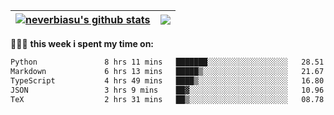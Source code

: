 | <a href="https://github.com/neverbiasu"><img align="center" src="https://github-readme-stats.vercel.app/api?username=neverbiasu&theme=dracula&show_icons=true&hide_border=true&count_private=true" alt="neverbiasu's github stats" /></a> | <a href="https://github.com/neverbiasu"><img align="center" src="https://github-readme-stats.vercel.app/api/top-langs/?username=neverbiasu&theme=dracula&show_icons=true&hide_border=true&layout=compact" /></a> |
| ------------- | ------------- |

👨🏾‍💻 **this week i spent my time on:**
<!--START_SECTION:waka-->

```txt
Python               8 hrs 11 mins   ███████░░░░░░░░░░░░░░░░░░   28.51 %
Markdown             6 hrs 13 mins   █████▒░░░░░░░░░░░░░░░░░░░   21.67 %
TypeScript           4 hrs 49 mins   ████▒░░░░░░░░░░░░░░░░░░░░   16.80 %
JSON                 3 hrs 9 mins    ██▓░░░░░░░░░░░░░░░░░░░░░░   10.96 %
TeX                  2 hrs 31 mins   ██▒░░░░░░░░░░░░░░░░░░░░░░   08.78 %
```

<!--END_SECTION:waka-->
